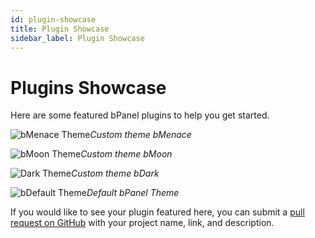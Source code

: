 ```yaml
---
id: plugin-showcase
title: Plugin Showcase
sidebar_label: Plugin Showcase
---
```


# Plugins Showcase
Here are some featured bPanel plugins to help you get started.


![bMenace Theme](/bpanel-docs/img/themeshowcase-bMenace.png "menace theme")*Custom theme bMenace*

![bMoon Theme](/bpanel-docs/img/themeshowcase-bMoon.png "moon theme")*Custom theme bMoon*

![Dark Theme](/bpanel-docs/img/themeshowcase-bDark.png "dark theme")*Custom theme bDark*

![bDefault Theme](/bpanel-docs/img/themeshowcase-bDefault.png "default theme")*Default bPanel Theme*


If you would like to see your plugin featured here, you can submit a [pull request on GitHub](https://github.com/bcoin-org/bpanel-docs/pulls) with your project name, link, and description.